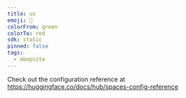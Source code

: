 ```yaml
---
title: us
emoji: 🐳
colorFrom: green
colorTo: red
sdk: static
pinned: false
tags:
  - deepsite
---
```


Check out the configuration reference at https://huggingface.co/docs/hub/spaces-config-reference